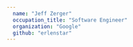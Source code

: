 ```yaml
---
  name: "Jeff Zerger"
  occupation_title: "Software Engineer"
  organization: "Google"
  github: "erlenstar"
---
```

